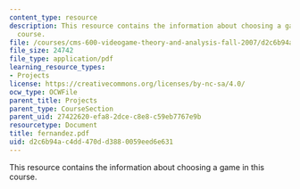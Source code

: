 ```yaml
---
content_type: resource
description: This resource contains the information about choosing a game in this
  course.
file: /courses/cms-600-videogame-theory-and-analysis-fall-2007/d2c6b94ac4dd470dd3880059eed6e631_fernandez.pdf
file_size: 24742
file_type: application/pdf
learning_resource_types:
- Projects
license: https://creativecommons.org/licenses/by-nc-sa/4.0/
ocw_type: OCWFile
parent_title: Projects
parent_type: CourseSection
parent_uid: 27422620-efa8-2dce-c8e8-c59eb7767e9b
resourcetype: Document
title: fernandez.pdf
uid: d2c6b94a-c4dd-470d-d388-0059eed6e631
---
```

This resource contains the information about choosing a game in this course.